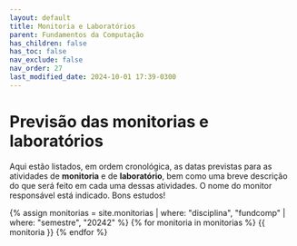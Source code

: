 ```yaml
---
layout: default
title: Monitoria e Laboratórios
parent: Fundamentos da Computação
has_children: false
has_toc: false
nav_exclude: false
nav_order: 27
last_modified_date: 2024-10-01 17:39-0300
---
```


# Previsão das monitorias e laboratórios

Aqui estão listados, em ordem cronológica, as datas previstas para as atividades
de **monitoria** e de **laboratório**, bem como uma breve descrição do que será
feito em cada uma dessas atividades. O nome do monitor responsável está
indicado. Bons estudos!

{% assign monitorias = site.monitorias
     | where: "disciplina", "fundcomp"
     | where: "semestre", "20242" %}
{% for monitoria in monitorias %}
{{ monitoria }}
{% endfor %}

